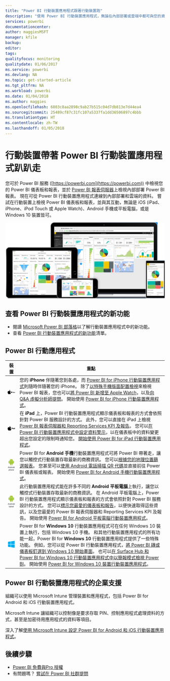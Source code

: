 ```yaml
---
title: "Power BI 行動裝置應用程式跟著行動裝置跑"
description: "使用 Power BI 行動裝置應用程式，無論在內部部署或雲端中都可與您的資料保持連接。 檢視您的行動裝置上的 Power BI 儀表板和報表。"
services: powerbi
documentationcenter: 
author: maggiesMSFT
manager: kfile
backup: 
editor: 
tags: 
qualityfocus: monitoring
qualitydate: 01/06/2017
ms.service: powerbi
ms.devlang: NA
ms.topic: get-started-article
ms.tgt_pltfrm: NA
ms.workload: powerbi
ms.date: 01/04/2018
ms.author: maggies
ms.openlocfilehash: 6803c8aa2898c9ab27b515c04d7db813e7d44ea4
ms.sourcegitcommit: 25489cf87c31fc107a5337fa1dd36506897c4bbb
ms.translationtype: HT
ms.contentlocale: zh-TW
ms.lasthandoff: 01/05/2018
---
```

# <a name="take-power-bi-anywhere-in-mobile-apps-for-your-mobile-device"></a>行動裝置帶著 Power BI 行動裝置應用程式趴趴走
您可於 Power BI 服務 ([https://powerbi.com](https://powerbi.com)) 中檢視您的 Power BI 儀表板和報表，並於 [Power BI 報表伺服器](report-server/get-started.md)上檢視內部部署 Power BI 報表。 現在可從 Power BI 行動裝置應用程式連線到內部部署和雲端的資料。 嘗試在行動裝置上檢視 Power BI 儀表板和報表，並與其互動，無論是 iOS (iPad、iPhone、iPod Touch 或 Apple Watch)、Android 手機或平板電腦，或是 Windows 10 裝置皆可。

![行動裝置上的 Power BI](media/mobile-apps-for-mobile-devices/power-bi-mobile-apps-all-up.png)

## <a name="see-whats-new-in-the-power-bi-mobile-apps"></a>查看 Power BI 行動裝置應用程式的新功能
* 閱讀 [Microsoft Power BI 部落格](https://powerbi.microsoft.com/blog/tag/mobile/)以了解行動裝置應用程式中的新功能。
* 查看 [Power BI 行動裝置應用程式的新功能](mobile-whats-new-in-the-mobile-apps.md)清單。

## <a name="the-power-bi-mobile-apps"></a>Power BI 行動應用程式
| **裝置** | **重點** |
| --- | --- |
| [![iPhone](media/mobile-apps-for-mobile-devices/iphone-logo-50-px.png)](mobile-iphone-app-get-started.md) |您的 **iPhone** 伴隨著您到各處，而 [Power BI for iPhone 行動裝置應用程式](mobile-iphone-app-get-started.md)則隨時伴隨著您的 iPhone。 除了[以特殊手機版面配置檢視](mobile-apps-view-phone-report.md)來檢視 Power BI 報表，您也可以[將 Power BI 新增至 Apple Watch](mobile-apple-watch.md)，以及[向 Q&A 虛擬分析師提問](mobile-apps-ios-qna.md)。 開始使用 [Power BI for iPhone 行動裝置應用程式](mobile-iphone-app-get-started.md)。 |
| [![iPad](media/mobile-apps-for-mobile-devices/ipad-logo-50-px.png)](mobile-ipad-app-get-started.md) |在 **iPad** 上，Power BI 行動裝置應用程式顯示儀表板和報表的方式會依照針對 Power BI 服務設計的方式。 此外，您可以直接在 iPad 上檢視 [Power BI 報表伺服器和 Reporting Services KPI 及報告](mobile-app-ssrs-kpis-mobile-on-premises-reports.md)。 您可以[在 Power BI 行動裝置應用程式中設定資料警示](mobile-set-data-alerts-in-the-mobile-apps.md)，以在儀表板中的資料變更超出您設定的限制時通知您。 [開始使用 Power BI for iPad 行動裝置應用程式](mobile-ipad-app-get-started.md)。 |
| [![Android 手機](media/mobile-apps-for-mobile-devices/android-phone-logo-50-px.png)](mobile-android-app-get-started.md) |Power BI for **Android 手機**行動裝置應用程式可將 Power BI 帶著走，讓您以觸控式行動裝置存取最新的商務資訊。 您可以[根據您的地理位置篩選報表](mobile-apps-geographic-filtering.md)。 您甚至可以[使用 Android 電話掃描 QR 代碼](mobile-apps-qr-code.md)並直接前往 Power BI 儀表板或報表。 開始使用 [Power BI for Android 手機行動裝置應用程式](mobile-android-app-get-started.md)。 |
| [![Android 平板電腦](media/mobile-apps-for-mobile-devices/android-tablet-logo-50-px.png)](mobile-android-tablet-app-get-started.md) |此行動裝置應用程式能在許多不同的 **Android 平板電腦**上執行，讓您以觸控式行動裝置存取最新的商務資訊。 在 Android 平板電腦上，Power BI 行動裝置應用程式顯示儀表板和報表的方式會依照針對 Power BI 服務設計的方式。 您可以[標示您最愛的儀表板和報告](mobile-apps-favorites.md)，以便快速取得這些資訊，以及您最愛的 Power BI 報表伺服器和 Reporting Services KPI 及報告。 開始使用 [Power BI for Android 平板電腦行動裝置應用程式](mobile-android-tablet-app-get-started.md)。 |
| [![Windows 裝置](media/mobile-apps-for-mobile-devices/win-10-logo-50-px.png)](desktop-getting-started.md) |Power BI for **Windows 10** 行動裝置應用程式可在任何 Windows 10 裝置上執行，包括 Windows 10 手機。 和其他行動裝置應用程式的所有功能一起，Power BI for **Windows 10** 行動裝置應用程式提供了一些特殊功能。 例如，您可以從 Power BI 行動裝置應用程式，[將 Power BI 磚或儀表板釘選到 Windows 10 開始畫面](mobile-pin-dashboard-start-screen-windows-10-phone-app.md)。 也可以[在 Surface Hub 和 Power BI for Windows 10 行動裝置應用程式中以簡報模式檢視 Power BI](mobile-windows-10-app-presentation-mode.md)。 開始使用 [Power BI for Windows 10 裝置行動裝置應用程式](mobile-windows-10-phone-app-get-started.md)。 |

## <a name="enterprise-support-for-the-power-bi-mobile-apps"></a>Power BI 行動裝置應用程式的企業支援
組織可以使用 Microsoft Intune 管理裝置和應用程式，包括 Power BI for Android 和 iOS 行動裝置應用程式。

Microsoft Intune 讓組織可以控制像是要求存取 PIN、控制應用程式處理資料的方式，甚至是加密待用應用程式的資料等項目。

深入了解[使用 Microsoft Intune 設定 Power BI for Android 和 iOS 行動裝置應用程式](service-admin-mobile-intune.md)。 

## <a name="next-steps"></a>後續步驟
* [Power BI 免費與Pro 授權](service-free-vs-pro.md)
* 有問題嗎？ [嘗試在 Power BI 社群提問](http://community.powerbi.com/)

